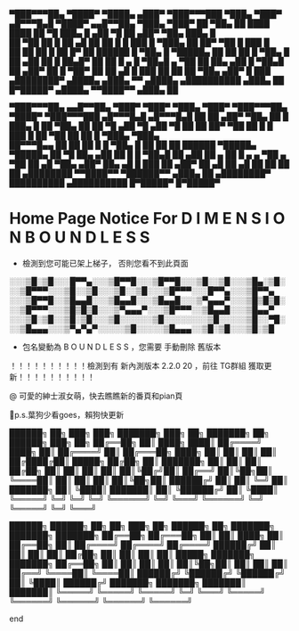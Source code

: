                                                                                                                           
▀███▀▀▀██▄     ▀████▀   ▀████▄     ▄███▀   ▀███▀▀▀███    ▀███▄   ▀███▀    ▄█▀▀▀█▄█   ▀████▀     ▄▄█▀▀██▄     ▀███▄   ▀███▀
  ██    ▀██▄     ██       ████    ████       ██    ▀█      ███▄    █     ▄██    ▀█     ██     ▄██▀    ▀██▄     ███▄    █  
  ██     ▀██     ██       █ ██   ▄█ ██       ██   █        █ ███   █     ▀███▄         ██     ██▀      ▀██     █ ███   █  
  ██      ██     ██       █  ██  █▀ ██       ██████        █  ▀██▄ █       ▀█████▄     ██     ██        ██     █  ▀██▄ █  
  ██     ▄██     ██       █  ██▄█▀  ██       ██   █  ▄     █   ▀██▄█     ▄     ▀██     ██     ██▄      ▄██     █   ▀██▄█  
  ██    ▄██▀     ██       █  ▀██▀   ██       ██     ▄█     █     ███     ██     ██     ██     ▀██▄    ▄██▀     █     ███  
▄████████▀     ▄████▄   ▄███▄ ▀▀  ▄████▄   ▄██████████   ▄███▄    ██     █▀█████▀    ▄████▄     ▀▀████▀▀     ▄███▄    ██  
                                                                                                                          
               
                                                                                                           
                                                                                                                           
▀███▀▀▀██▄     ▄▄█▀▀██▄     ▀███▀   ▀███▀   ▀███▄   ▀███▀   ▀███▀▀▀██▄     ▀████▀       ▀███▀▀▀███     ▄█▀▀▀█▄█    ▄█▀▀▀█▄█
  ██    ██   ▄██▀    ▀██▄    ██       █       ███▄    █       ██    ▀██▄     ██           ██    ▀█    ▄██    ▀█   ▄██    ▀█
  ██    ██   ██▀      ▀██    ██       █       █ ███   █       ██     ▀██     ██           ██   █      ▀███▄       ▀███▄    
  ██▀▀▀█▄▄   ██        ██    ██       █       █  ▀██▄ █       ██      ██     ██           ██████        ▀█████▄     ▀█████▄
  ██    ▀█   ██▄      ▄██    ██       █       █   ▀██▄█       ██     ▄██     ██     ▄     ██   █  ▄   ▄     ▀██   ▄     ▀██
  ██    ▄█   ▀██▄    ▄██▀    ██▄     ▄█       █     ███       ██    ▄██▀     ██    ▄█     ██     ▄█   ██     ██   ██     ██
▄████████      ▀▀████▀▀       ▀██████▀▀     ▄███▄    ██     ▄████████▀     ██████████   ▄██████████   █▀█████▀    █▀█████▀ 
                                                                                                                           
                                                                                                                           


# Home Page Notice For D I M E N S I O N   B O U N D L E S S

- 檢測到您可能已架上梯子，
否則您看不到此頁面

░░░▒█░▒█░░░█▀▀▄░░░▒█▀▀█░░░▒█▀▀█░░░▒█░░▒█░░░▒█▄░▒█░░░▒█▀▀▀░░░▒█░░▒█░░░▒█░░▒█░░░▒█▀▀▀░░░█▀▀▄░░░▒█▀▀▄
░░░▒█▀▀█░░▒█▄▄█░░░▒█▄▄█░░░▒█▄▄█░░░▒▀▄▄▄▀░░░▒█▒█▒█░░░▒█▀▀▀░░░▒█▒█▒█░░░▒▀▄▄▄▀░░░▒█▀▀▀░░▒█▄▄█░░░▒█▄▄▀
░░░▒█░▒█░░▒█░▒█░░░▒█░░░░░░▒█░░░░░░░░▒█░░░░░▒█░░▀█░░░▒█▄▄▄░░░▒▀▄▀▄▀░░░░░▒█░░░░░▒█▄▄▄░░▒█░▒█░░░▒█░▒█


- 包名變動為 B O U N D L E S S ，您需要 手動刪除 舊版本

！！！！！！！！！！檢測到有 新內測版本 2.2.0 20 ，前往 TG群組 獲取更新！！！！！！！！！！


@ 可愛的紳士淑女萌，快去瞧瞧新的番頁和pian頁



🐶p.s.葉狗少看goes，賴狗快更新

██████╗     ██╗    ███╗   ███╗    ███████╗    ███╗   ██╗    ███████╗    ██╗     ██████╗     ███╗   ██╗
██╔══██╗    ██║    ████╗ ████║    ██╔════╝    ████╗  ██║    ██╔════╝    ██║    ██╔═══██╗    ████╗  ██║
██║  ██║    ██║    ██╔████╔██║    █████╗      ██╔██╗ ██║    ███████╗    ██║    ██║   ██║    ██╔██╗ ██║
██║  ██║    ██║    ██║╚██╔╝██║    ██╔══╝      ██║╚██╗██║    ╚════██║    ██║    ██║   ██║    ██║╚██╗██║
██████╔╝    ██║    ██║ ╚═╝ ██║    ███████╗    ██║ ╚████║    ███████║    ██║    ╚██████╔╝    ██║ ╚████║
╚═════╝     ╚═╝    ╚═╝     ╚═╝    ╚══════╝    ╚═╝  ╚═══╝    ╚══════╝    ╚═╝     ╚═════╝     ╚═╝  ╚═══╝


██████╗      ██████╗     ██╗   ██╗    ███╗   ██╗    ██████╗     ██╗         ███████╗    ███████╗    ███████╗
██╔══██╗    ██╔═══██╗    ██║   ██║    ████╗  ██║    ██╔══██╗    ██║         ██╔════╝    ██╔════╝    ██╔════╝
██████╔╝    ██║   ██║    ██║   ██║    ██╔██╗ ██║    ██║  ██║    ██║         █████╗      ███████╗    ███████╗
██╔══██╗    ██║   ██║    ██║   ██║    ██║╚██╗██║    ██║  ██║    ██║         ██╔══╝      ╚════██║    ╚════██║
██████╔╝    ╚██████╔╝    ╚██████╔╝    ██║ ╚████║    ██████╔╝    ███████╗    ███████╗    ███████║    ███████║
╚═════╝      ╚═════╝      ╚═════╝     ╚═╝  ╚═══╝    ╚═════╝     ╚══════╝    ╚══════╝    ╚══════╝    ╚══════╝

end
